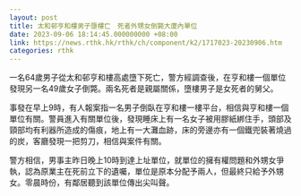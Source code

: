 ```yaml
---
layout: post
title: 太和邨亨和樓男子墮樓亡　死者外甥女倒斃大廈內單位
date: 2023-09-06 18:14:45.000000000 +08:00
link: https://news.rthk.hk/rthk/ch/component/k2/1717023-20230906.htm
categories: rthk
---
```


一名64歲男子從太和邨亨和樓高處墮下死亡，警方經調查後，在亨和樓一個單位發現另一名49歲女子倒斃。兩名死者是親屬關係，墮樓男子是女死者的舅父。

事發在早上9時，有人報案指一名男子倒臥在亨和樓一樓平台，相信與亨和樓一個單位有關。警員進入有關單位後，發現睡床上有一名女子被用膠紙綁住手，頭部及頸部均有利器所造成的傷痕，地上有一大灘血跡，床的旁邊亦有一個鐵兜裝著燒過的炭，客廳發現一把剪刀，相信與案件有關。

警方相信，男事主昨日晚上10時到達上址單位，就單位的擁有權問題和外甥女爭執，認為原業主在死前立下的遺囑，單位是原本分配予兩人，但最終只給予外甥女。零晨時份，有鄰居聽到該單位傳出尖叫聲。
